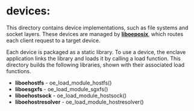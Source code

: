 devices:
========

This directory contains device implementations, such as file systems and
socket layers. These devices are managed by [**liboeposix**](..), which
routes each client request to a target device.

Each device is packaged as a static library. To use a device, the enclave
application links the library and loads it by calling a load function. This
directory builds the following libraries, shown with their associated load
functions.

- **liboehostfs** - oe_load_module_hostfs()
- **liboesgxfs** - oe_load_module_sgxfs()
- **liboehostsock** - oe_load_module_hostsock()
- **liboehostresolver** - oe_load_module_hostresolver()
